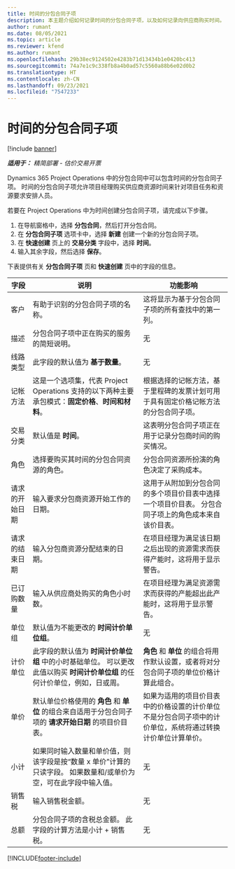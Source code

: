 ```yaml
---
title: 时间的分包合同子项
description: 本主题介绍如何记录时间的分包合同子项，以及如何记录向供应商购买时间。
author: rumant
ms.date: 08/05/2021
ms.topic: article
ms.reviewer: kfend
ms.author: rumant
ms.openlocfilehash: 29b38ec9124502e4283b71d13434b1e0420bc413
ms.sourcegitcommit: 74a7e1c9c338fb8a4b0ad57c5560a88b6e02d0b2
ms.translationtype: HT
ms.contentlocale: zh-CN
ms.lasthandoff: 09/23/2021
ms.locfileid: "7547233"
---
```

# <a name="subcontract-lines-for-time"></a>时间的分包合同子项

[!include [banner](../../includes/dataverse-preview.md)]

_**适用于：** 精简部署 - 估价交易开票_

Dynamics 365 Project Operations 中的分包合同中可以包含时间的分包合同子项。 时间的分包合同子项允许项目经理购买供应商资源时间来针对项目任务和资源要求安排人员。

若要在 Project Operations 中为时间创建分包合同子项，请完成以下步骤。

1. 在导航窗格中，选择 **分包合同**，然后打开分包合同。
2. 在 **分包合同子项** 选项卡中，选择 **新建** 创建一个新的分包合同子项。
3. 在 **快速创建** 页上的 **交易分类** 字段中，选择 **时间**。
4. 输入其余字段，然后选择 **保存**。

  下表提供有关 **分包合同子项** 页和 **快速创建** 页中的字段的信息。

| **字段** | **说明** | **功能影响** |
| --- | --- | --- |
| 客户 | 有助于识别的分包合同子项的名称。 | 这将显示为基于分包合同子项的所有查找中的第一列。 |
| 描述 | 分包合同子项中正在购买的服务的简短说明。 |无​ |
| 线路类型 |   此字段的默认值为 **基于数量**。| 无​ |
| 记帐方法 | 这是一个选项集，代表 Project Operations 支持的以下两种主要承包模式：**固定价格**、**时间和材料**。 | 根据选择的记帐方法，基于里程碑的发票计划可用于具有固定价格记帐方法的分包合同子项。 |
| 交易分类 | 默认值是 **时间**。 | 这表明分包合同子项正在用于记录分包商时间的购买情况。 |
| 角色 | 选择要购买其时间的分包合同资源的角色。 | 分包合同资源所扮演的角色决定了采购成本。 |
| 请求的开始日期 | 输入要求分包商资源开始工作的日期。 | 这用于从附加到分包合同的多个项目价目表中选择一个项目价目表。 分包合同子项上的角色成本来自该价目表。 |
| 请求的结束日期 | 输入分包商资源分配结束的日期。 | 在项目经理为满足该日期之后出现的资源需求而获得产能时，这将用于显示警告。 |
| 已订购数量 | 输入从供应商处购买的角色小时数。 | 在项目经理为满足资源需求而获得的产能超出此产能时，这将用于显示警告。 |
| 单位组 | 默认值为不能更改的 **时间计价单位组**。 | 无​|
| 计价单位 | 此字段的默认值为 **时间计价单位组** 中的小时基础单位。 可以更改此值以购买 **时间计价单位组** 的任何计价单位，例如，日或周。 | **角色** 和 **单位** 的组合将用作默认设置，或者将对分包合同子项的单位价格计算此组合。 |
| 单价 | 默认单位价格使用的 **角色** 和 **单位** 的组合来自适用于分包合同子项的 **请求开始日期** 的项目价目表。 | 如果为适用的项目价目表中的价格设置的计价单位不是分包合同子项中的计价单位，系统将通过转换计价单位计算单价。 |
| 小计 |    如果同时输入数量和单价值，则该字段是按“数量 x 单价”计算的只读字段。 如果数量和/或单价为空，可在此字段中输入值。 | 无​|
| 销售税 |   输入销售税金额。 |无​ |
| 总额 | 分包合同子项的含税总金额。 此字段的计算方法是小计 + 销售税。|无​ |

[!INCLUDE[footer-include](../../includes/footer-banner.md)]
